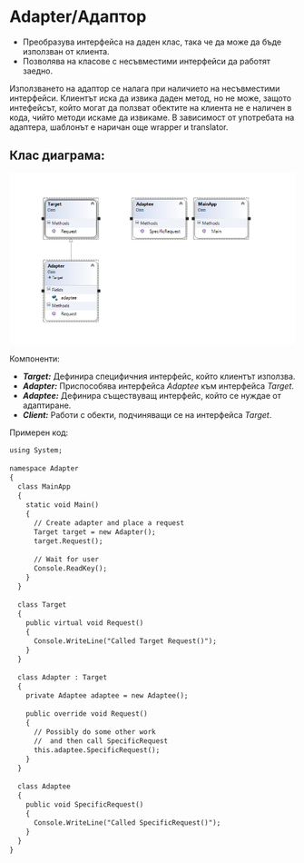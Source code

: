 # Adapter/Адаптор

 * Преобразува интерфейса на даден клас, така че да може да бъде използван от клиента.
 * Позволява на класове с несъвместими интерфейси да работят заедно.
 	
Използването на адаптор се налага при наличието на несъвместими интерфейси. Клиентът иска да извика даден метод, но не може, защото интефейсът, който могат да ползват обектите на клиента не е наличен в кода, чийто методи искаме да извикаме. В зависимост от употребата на адаптера, шаблонът е наричан още wrapper и translator.

## Клас диаграма:

![Adaptor Diagram](https://github.com/dushka-dragoeva/TelerikSeson2016/blob/master/Programing%20C%23/Design%20Patterns/04.%20Structural-Design-Patterns/Images/Adaptor.png)

Компоненти:

 * *__Target:__* Дефинира специфичния интерфейс, който клиентът използва.
 * *__Adapter:__* Приспособява интерфейса *Adaptee* към интерфейса *Target*.
 * *__Adaptee:__* Дефинира съществуващ интерфейс, който се нуждае от адаптиране.
 * *__Client:__* Работи с обекти, подчиняващи се на интерфейса *Target*.

Примерен код:

```
using System;
 
namespace Adapter
{
  class MainApp
  {
    static void Main()
    {
      // Create adapter and place a request
      Target target = new Adapter();
      target.Request();
 
      // Wait for user
      Console.ReadKey();
    }
  }
 
  class Target
  {
    public virtual void Request()
    {
      Console.WriteLine("Called Target Request()");
    }
  }
 
  class Adapter : Target
  {
    private Adaptee adaptee = new Adaptee();
 
    public override void Request()
    {
      // Possibly do some other work
      //  and then call SpecificRequest
      this.adaptee.SpecificRequest();
    }
  }

  class Adaptee
  {
    public void SpecificRequest()
    {
      Console.WriteLine("Called SpecificRequest()");
    }
  }
}
```
